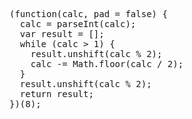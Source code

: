<pre>
(function(calc, pad = false) {
  calc = parseInt(calc);
  var result = [];
  while (calc > 1) {
    result.unshift(calc % 2);
    calc -= Math.floor(calc / 2);
  }
  result.unshift(calc % 2);
  return result;
})(8);
</pre>